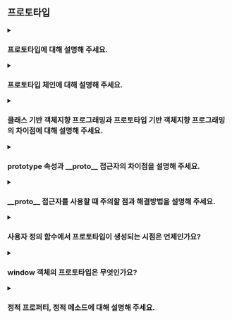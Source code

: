 ## 프로토타입

<details>
  <summary><h3>프로토타입에 대해 설명해 주세요.</h3></summary>
</details>

<details>
  <summary><h3>프로토타입 체인에 대해 설명해 주세요.</h3></summary>
</details>

<details>
  <summary><h3>클래스 기반 객체지향 프로그래밍과 프로토타입 기반 객체지향 프로그래밍의 차이점에 대해 설명해 주세요.</h3></summary>
</details>

<details>
  <summary><h3>prototype 속성과 __proto__ 접근자의 차이점을 설명해 주세요.</h3></summary>
</details>

<details>
  <summary><h3>__proto__ 접근자를 사용할 때 주의할 점과 해결방법을 설명해 주세요.</h3></summary>
</details>

<details>
  <summary><h3>사용자 정의 함수에서 프로토타입이 생성되는 시점은 언제인가요?</h3></summary>
</details>

<details>
  <summary><h3>window 객체의 프로토타입은 무엇인가요?</h3></summary>
</details>


<details>
  <summary><h3>정적 프로퍼티, 정적 메소드에 대해 설명해 주세요.</h3></summary>
</details>
